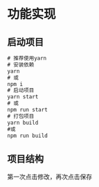 # 功能实现 


## 启动项目
```cmd
# 推荐使用yarn
# 安装依赖
yarn 
# 或
npm i
# 启动项目
yarn start 
# 或
npm run start
# 打包项目
yarn build 
#或
npm run build
```
## 项目结构

第一次点击修改，再次点击保存